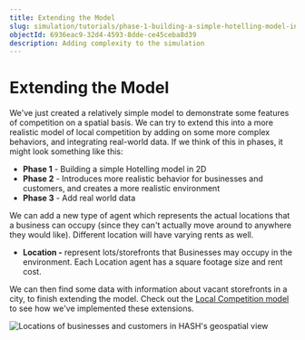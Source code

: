 ```yaml
---
title: Extending the Model
slug: simulation/tutorials/phase-1-building-a-simple-hotelling-model-in-2d/building-the-local-competition-model
objectId: 6936eac9-32d4-4593-8dde-ce45ceba8d39
description: Adding complexity to the simulation
---
```


# Extending the Model

We've just created a relatively simple model to demonstrate some features of competition on a spatial basis. We can try to extend this into a more realistic model of local competition by adding on some more complex behaviors, and integrating real-world data. If we think of this in phases, it might look something like this:

- **Phase 1** - Building a simple Hotelling model in 2D
- **Phase 2** - Introduces more realistic behavior for businesses and customers, and creates a more realistic environment
- **Phase 3** - Add real world data

We can add a new type of agent which represents the actual locations that a business can occupy \(since they can't actually move around to anywhere they would like\). Different location will have varying rents as well.

- **Location -** represent lots/storefronts that Businesses may occupy in the environment. Each Location agent has a square footage size and rent cost.

We can then find some data with information about vacant storefronts in a city, to finish extending the model. Check out the [Local Competition model](/@hash/local-competition) to see how we've implemented these extensions.

![Locations of businesses and customers in HASH's geospatial view](https://cdn-us1.hash.ai/site/docs/screen-shot-2020-06-24-at-4.56.47-pm.png)
